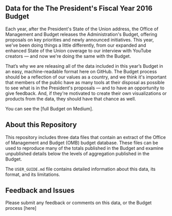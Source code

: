 ## Data for the The President's Fiscal Year 2016 Budget
Each year, after the President's State of the Union address, the Office of Management and Budget releases the Administration's Budget, offering proposals on key priorities and newly announced initiatives. This year, we've been doing things a little differently, from our expanded and enhanced State of the Union coverage to our interview with YouTube creators — and now we're doing the same with the Budget.

That’s why we are releasing all of the data included in this year’s Budget in an easy, machine-readable format here on GitHub. The Budget process should be a reflection of our values as a country, and we think it's important that members of the public have as many tools at their disposal as possible to see what is in the President's proposals — and to have an opportunity to give feedback. And, if they're motivated to create their own visualizations or products from the data, they should have that chance as well.

You can see the [full Budget on Medium].

## About this Repository

This repository includes three data files that contain an extract of the Office of Management and Budget (OMB) budget database.  These files can be used to reproduce many of the totals published in the Budget and examine unpublished details below the levels of aggregation published in the Budget.

The `USER_GUIDE.md` file contains detailed information about this data, its format, and its limitations.

## Feedback and Issues
Please submit any feedback or comments on this data, or the Budget process [here]
